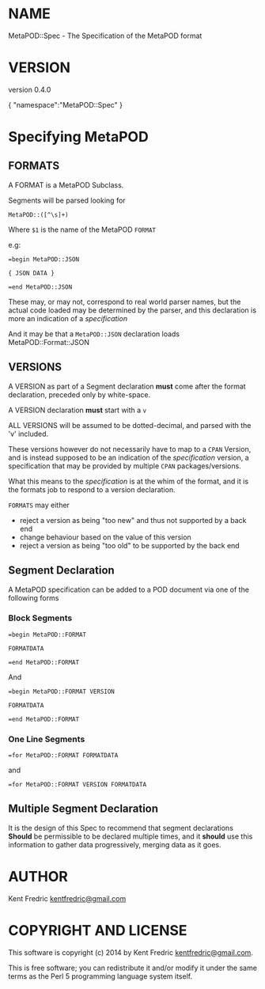 # NAME

MetaPOD::Spec - The Specification of the MetaPOD format

# VERSION

version 0.4.0

{ "namespace":"MetaPOD::Spec" }



# Specifying MetaPOD

## FORMATS

A FORMAT is a MetaPOD Subclass.

Segments will be parsed looking for

    MetaPOD::([^\s]+)

Where `$1` is the name of the MetaPOD `FORMAT`

e.g:

    =begin MetaPOD::JSON

    { JSON DATA }

    =end MetaPOD::JSON

These may, or may not, correspond to real world parser names, but the actual code loaded may be determined by the parser, and
this declaration is more an indication of a _specification_

And it may be that a `MetaPOD::JSON` declaration loads MetaPOD::Format::JSON

## VERSIONS

A VERSION as part of a Segment declaration __must__ come after the format declaration, preceded only by white-space.

A VERSION declaration __must__ start with a `v`

ALL VERSIONS will be assumed to be dotted-decimal, and parsed with the 'v' included.

These versions however do not necessarily have to map to a `CPAN` Version, and is instead supposed to be an indication of the
_specification_ version, a specification that may be provided by multiple `CPAN` packages/versions.

What this means to the _specification_ is at the whim of the format, and it is the formats job to respond to a version
declaration.

`FORMATS` may either

- reject a version as being "too new" and thus not supported by a back end
- change behaviour based on the value of this version
- reject a version as being "too old" to be supported by the back end

## Segment Declaration

A MetaPOD specification can be added to a POD document via one of the following forms

### Block Segments

    =begin MetaPOD::FORMAT

    FORMATDATA

    =end MetaPOD::FORMAT

And

    =begin MetaPOD::FORMAT VERSION

    FORMATDATA

    =end MetaPOD::FORMAT

### One Line Segments

    =for MetaPOD::FORMAT FORMATDATA

and

    =for MetaPOD::FORMAT VERSION FORMATDATA

## Multiple Segment Declaration

It is the design of this Spec to recommend that segment declarations __Should__ be permissible to be declared multiple times, and
it __should__ use this information to gather data progressively, merging data as it goes.

# AUTHOR

Kent Fredric <kentfredric@gmail.com>

# COPYRIGHT AND LICENSE

This software is copyright (c) 2014 by Kent Fredric <kentfredric@gmail.com>.

This is free software; you can redistribute it and/or modify it under
the same terms as the Perl 5 programming language system itself.
